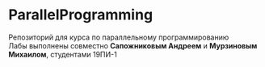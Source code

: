 # ParallelProgramming
Репозиторий для курса по параллельному программированию  
Лабы выполнены совместно **Сапожниковым Андреем** и **Мурзиновым Михаилом**, студентами 19ПИ-1

